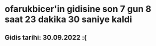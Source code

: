 # ofarukbicer'in gidisine son 7 gun 8 saat 23 dakika 30 saniye kaldi

## Gidis tarihi: 30.09.2022 :(